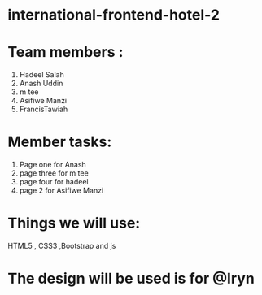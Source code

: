 # international-frontend-hotel-2
 # Team members :
1. Hadeel Salah 
2. Anash Uddin
3. m tee
4. Asifiwe Manzi
5. FrancisTawiah

# Member tasks:
1. Page one for Anash
2. page three for m tee
3. page four for hadeel
4. page 2 for Asifiwe Manzi


# Things we will use:
HTML5 , CSS3 ,Bootstrap and js

# The design will be used is for @Iryn
